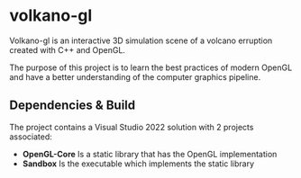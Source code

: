 # volkano-gl

Volkano-gl is an interactive 3D simulation scene of a volcano erruption created with C++ and OpenGL.

The purpose of this project is to learn the best practices of modern OpenGL and have a better understanding of the computer graphics pipeline.


## Dependencies & Build

The project contains a Visual Studio 2022 solution with 2 projects associated:
- **OpenGL-Core** Is a static library that has the OpenGL implementation
- **Sandbox** Is the executable which implements the static library



